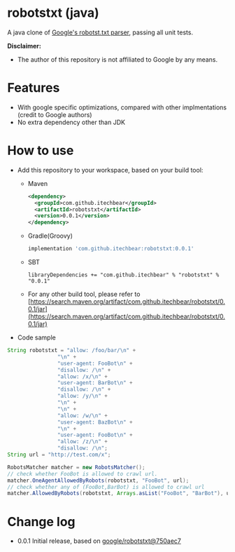 # robotstxt (java)

A java clone of [Google's robotst.txt parser](https://github.com/google/robotstxt), passing all unit tests.

**Disclaimer:**
- The author of this repository is not affiliated to Google by any means.

# Features

- With google specific optimizations, compared with other implmentations (credit to Google authors)
- No extra dependency other than JDK

# How to use

- Add this repository to your workspace, based on your build tool:
  - Maven
    ```xml
    <dependency>
      <groupId>com.github.itechbear</groupId>
      <artifactId>robotstxt</artifactId>
      <version>0.0.1</version>
    </dependency>
    ```
  - Gradle(Groovy)
    ```groovy
    implementation 'com.github.itechbear:robotstxt:0.0.1'
    ```
  - SBT
    ```scale
    libraryDependencies += "com.github.itechbear" % "robotstxt" % "0.0.1"
    ```
  - For any other build tool, please refer to [https://search.maven.org/artifact/com.github.itechbear/robotstxt/0.0.1/jar](https://search.maven.org/artifact/com.github.itechbear/robotstxt/0.0.1/jar)

- Code sample
```java
String robotstxt = "allow: /foo/bar/\n" +
                "\n" +
                "user-agent: FooBot\n" +
                "disallow: /\n" +
                "allow: /x/\n" +
                "user-agent: BarBot\n" +
                "disallow: /\n" +
                "allow: /y/\n" +
                "\n" +
                "\n" +
                "allow: /w/\n" +
                "user-agent: BazBot\n" +
                "\n" +
                "user-agent: FooBot\n" +
                "allow: /z/\n" +
                "disallow: /\n";
String url = "http://test.com/x";

RobotsMatcher matcher = new RobotsMatcher();
// check whether FooBot is allowed to crawl url.
matcher.OneAgentAllowedByRobots(robotstxt, "FooBot", url);
// check whether any of (FooBot,BarBot) is allowed to crawl url
matcher.AllowedByRobots(robotstxt, Arrays.asList("FooBot", "BarBot"), url);
```

# Change log

- 0.0.1 Initial release, based on [google/robotstxt@750aec7](https://github.com/google/robotstxt/tree/750aec7933648c816d6d5bb2f4fe5c30f2485ccf)  